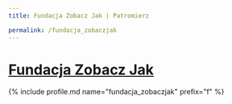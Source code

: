 ```yaml
---
title: Fundacja Zobacz Jak | Patromierz

permalink: /fundacja_zobaczjak
---
```


# [Fundacja Zobacz Jak](https://patronite.pl/fundacja_zobaczjak)

{% include profile.md name="fundacja_zobaczjak" prefix="f" %}

